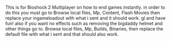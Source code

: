 This is for Bioshock 2 Multiplayer on how to end games instantly. in order to do this you must go to Browse local files, Mp, Content, Flash Movies then replace your ingameloadout with what i sent and it should work. gl and have fun!
also if you want no effects such as removing the bigdaddy helmet and other things go to. Browse local files, Mp, Builds, Binaries, then replace the default file with what i sent and that should also work.
